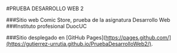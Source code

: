 #PRUEBA DESARROLLO WEB 2

###Sitio web Comic Store, prueba de la asignatura Desarrollo Web
###Instituto profesional DuocUC

###Sitio desplegado en [GitHub Pages](https://pages.github.com/](https://gutierrez-urrutia.github.io/PruebaDesarrolloWeb2/). 
